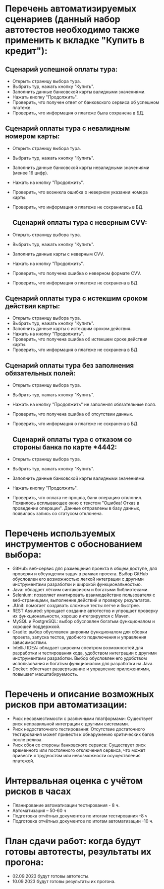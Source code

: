 # Перечень автоматизируемых сценариев (данный набор автотестов необходимо также применить к вкладке "Купить в кредит"):
## Сценарий успешной оплаты тура:
- Открыть страницу выбора тура.
- Выбрать тур, нажать кнопку "Купить".
- Заполнить данные банковской карты валидными значениями.
- Нажать кнопку "Продолжить".
- Проверить, что получен ответ от банковского сервиса об успешном платеже.
- Проверить, что информация о платеже была сохранена в БД.

## Сценарий оплаты тура с невалидным номером карты:
- Открыть страницу выбора тура.
- Выбрать тур, нажать кнопку "Купить".
- Заполнить данные банковской карты невалидными значениями (менее 16 цифр). 
- Нажать на кнопку "Продолжить".
- Проверить, что  возникла ошибка о неверном указании номера карты.
- Проверить, что информация о платеже не сохранилась в БД.

  ## Сценарий оплаты тура с неверным CVV:
- Открыть страницу выбора тура.
- Выбрать тур, нажать кнопку "Купить".
- Заполнить данные карты с неверным CVV.
- Нажать на кнопку "Продолжить".
- Проверить, что получена ошибка о неверном формате CVV.
- Проверить, что информация о платеже не сохранена в БД.

## Сценарий оплаты тура с истекшим сроком действия карты:
- Открыть страницу выбора тура.
- Выбрать тур, нажать кнопку "Купить".
- Заполнить данные карты с истекшим сроком действия.
- Нажать на кнопку "Продолжить".
- Проверить, что получена ошибка об истекшем сроке действия карты.
- Проверить, что информация о платеже не сохранена в БД.

## Сценарий оплаты тура без заполнения обязательных полей:
- Открыть страницу выбора тура.
- Выбрать тур, нажать кнопку "Купить".
- Нажать на кнопку "Продолжить" не заполнняя обязательные поля.
- Проверить, что получена ошибка об отсутствии данных.
- Проверить, что информация о платеже не сохранена в БД.

  ## Сценарий оплаты тура с отказом со стороны банка по карте *4442:
- Открыть страницу выбора тура.
- Выбрать тур, нажать кнопку "Купить".
- Заполнить данные банковской карты валидными значениями.
- Нажать кнопку "Продолжить".
- Проверить, что оплата не прошла, банк операцию отклонил. Появилось всплывающее окно с текстом "Ошибка! Отказ в проведении операции". Данные отправлены в базу данных, появилась запись со статусом отклонена.
  
# Перечень используемых инструментов с обоснованием выбора:
- GitHub: веб-сервис для размещения проекта в общем доступе, для проверки и обсуждения задач в рамках проекта. Выбор GitHub обусловлен его возможностью легкой интеграции с другими инструментами разработки и широкой функциональностью.
- Java: обладает лёгким синтаксисом и богатыми библиотеками.
- Selenium: позволяет имитировать взаимодействие пользователя с веб-страницами, выполнение действий и проверку результатов.
- JUnit: помогает создавать сложные тесты легче и быстрее.
- REST Assured: упрощает создание автотестов и упрощает проверку их функциональности, хорошо интегрируется с Maven.
- MySQL и PostgreSQL: выбор обусловлен богатым функционалом и хорошей поддержкой.
- Gradle: выбор обусловлен широким функционалом для сборки проекта, запуска тестов, удобного подключения и управления зависимостями.
- IntelliJ IDEA: обладает широким спектром возможностей для разработки и тестирования кода, удобством интеграции с другими инструментами разработки. Выбор обусловлен его удобством использования и богатым функционалом для разработки на Java.
- Docker: облегчает развертывание и управление приложениями, повышает масштабируемость.
  
# Перечень и описание возможных рисков при автоматизации:
- Риск несовместимости с различными платформами: Существует риск неправильной интеграции с другими системами.
- Риск недостаточного тестирования: Отсутствие достаточного тестирования может привести к обнаружению критических багов после релиза.
- Риск сбоя со стороны банковского сервиса: Существует риск временного или постоянного отключения сервиса, что может привести к трудностям или невозможности осуществления платежей.

# Интервальная оценка с учётом рисков в часах
- Планирование автоматизации тестирования - 8 ч.
- Автоматизация – 50-60 ч
- Подготовка отчётных документов по итогам тестирования -8 ч
- Подготовка отчётных документов по итогам автоматизации -10 ч.
# План сдачи работ: когда будут готовы автотесты, результаты их прогона:
- 02.09.2023 будут готовы автотесты.
- 10.09.2023 будут готовы результаты их прогона.
